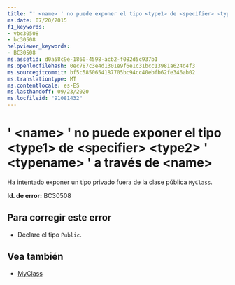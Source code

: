```yaml
---
title: "' <name> ' no puede exponer el tipo <type1> de <specifier> <type2> ' <typename> ' a través de <name>"
ms.date: 07/20/2015
f1_keywords:
- vbc30508
- bc30508
helpviewer_keywords:
- BC30508
ms.assetid: d0a58c9e-1860-4598-acb2-f082d5c937b1
ms.openlocfilehash: 0ec787c3e4d1301e9f6e1c31bcc13981a624d4f3
ms.sourcegitcommit: bf5c5850654187705bc94cc40ebfb62fe346ab02
ms.translationtype: MT
ms.contentlocale: es-ES
ms.lasthandoff: 09/23/2020
ms.locfileid: "91081432"
---
```

# <a name="name-cannot-expose-type-type1-in-specifier-type2-typename-through-name"></a>' \<name> ' no puede exponer el tipo \<type1> de \<specifier> \<type2> ' \<typename> ' a través de \<name>

Ha intentado exponer un tipo privado fuera de la clase pública `MyClass`.  
  
 **Id. de error:** BC30508  
  
## <a name="to-correct-this-error"></a>Para corregir este error  
  
- Declare el tipo `Public`.  
  
## <a name="see-also"></a>Vea también

- [MyClass](../programming-guide/program-structure/me-my-mybase-and-myclass.md#myclass)
